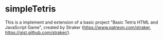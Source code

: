 # simpleTetris
This is a implement and extension of a basic project "Basic Tetris HTML and JavaScript Game", created by Straker (https://www.patreon.com/straker, https://gist.github.com/straker/).
